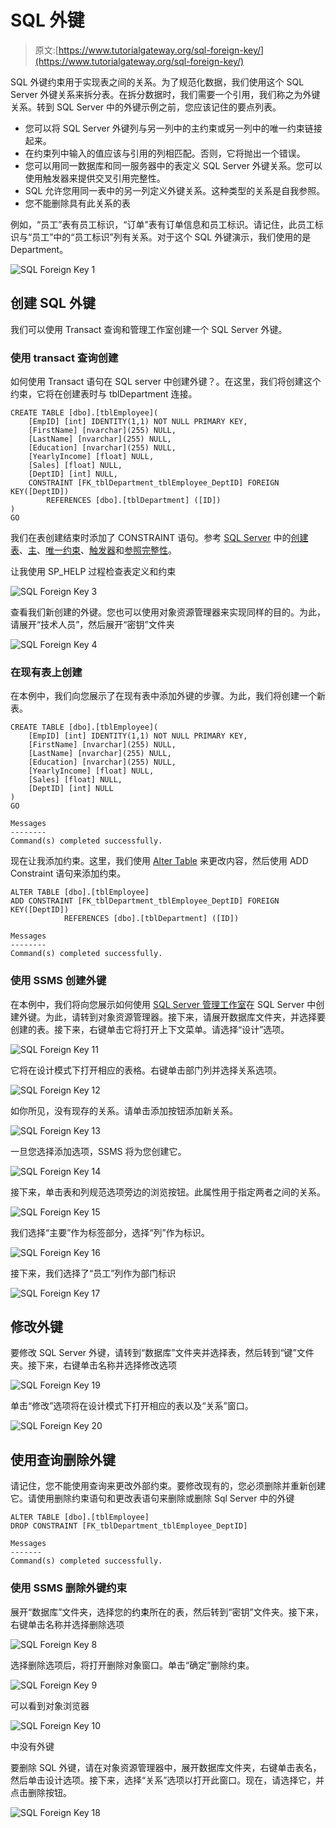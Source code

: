 # SQL 外键

> 原文:[https://www.tutorialgateway.org/sql-foreign-key/](https://www.tutorialgateway.org/sql-foreign-key/)

SQL 外键约束用于实现表之间的关系。为了规范化数据，我们使用这个 SQL Server 外键关系来拆分表。在拆分数据时，我们需要一个引用，我们称之为外键关系。转到 SQL Server 中的外键示例之前，您应该记住的要点列表。

*   您可以将 SQL Server 外键列与另一列中的主约束或另一列中的唯一约束链接起来。
*   在约束列中输入的值应该与引用的列相匹配。否则，它将抛出一个错误。
*   您可以用同一数据库和同一服务器中的表定义 SQL Server 外键关系。您可以使用触发器来提供交叉引用完整性。
*   SQL 允许您用同一表中的另一列定义外键关系。这种类型的关系是自我参照。
*   您不能删除具有此关系的表

例如，“员工”表有员工标识，“订单”表有订单信息和员工标识。请记住，此员工标识与“员工”中的“员工标识”列有关系。对于这个 SQL 外键演示，我们使用的是 Department。

![SQL Foreign Key 1](img/08c520849fa63a310e72eb81e16b350e.png)

## 创建 SQL 外键

我们可以使用 Transact 查询和管理工作室创建一个 SQL Server 外键。

### 使用 transact 查询创建

如何使用 Transact 语句在 SQL server 中创建外键？。在这里，我们将创建这个约束，它将在创建表时与 tblDepartment 连接。

```
CREATE TABLE [dbo].[tblEmployee](
	[EmpID] [int] IDENTITY(1,1) NOT NULL PRIMARY KEY,
	[FirstName] [nvarchar](255) NULL,
	[LastName] [nvarchar](255) NULL,
	[Education] [nvarchar](255) NULL,
	[YearlyIncome] [float] NULL,
	[Sales] [float] NULL,
	[DeptID] [int] NULL,
	CONSTRAINT [FK_tblDepartment_tblEmployee_DeptID] FOREIGN KEY([DeptID])
		REFERENCES [dbo].[tblDepartment] ([ID])
) 
GO
```

我们在表创建结束时添加了 CONSTRAINT 语句。参考 [SQL Server](https://www.tutorialgateway.org/sql/) 中的[创建表](https://www.tutorialgateway.org/sql-create-table/)、[主](https://www.tutorialgateway.org/sql-primary-key/)、[唯一约束](https://www.tutorialgateway.org/sql-unique-constraint/)、[触发器](https://www.tutorialgateway.org/triggers-in-sql-server/)和[参照完整性](https://www.tutorialgateway.org/referential-integrity-in-sql-server/)。

让我使用 SP_HELP 过程检查表定义和约束

![SQL Foreign Key 3](img/75d6f9047e980df6e0b0af53f3362c22.png)

查看我们新创建的外键。您也可以使用对象资源管理器来实现同样的目的。为此，请展开“技术人员”，然后展开“密钥”文件夹

![SQL Foreign Key 4](img/a2e9bffc960f200512cd075ef1102f98.png)

### 在现有表上创建

在本例中，我们向您展示了在现有表中添加外键的步骤。为此，我们将创建一个新表。

```
CREATE TABLE [dbo].[tblEmployee](
	[EmpID] [int] IDENTITY(1,1) NOT NULL PRIMARY KEY,
	[FirstName] [nvarchar](255) NULL,
	[LastName] [nvarchar](255) NULL,
	[Education] [nvarchar](255) NULL,
	[YearlyIncome] [float] NULL,
	[Sales] [float] NULL,
	[DeptID] [int] NULL
) 
GO
```

```
Messages
--------
Command(s) completed successfully.
```

现在让我添加约束。这里，我们使用 [Alter Table](https://www.tutorialgateway.org/sql-alter-table/) 来更改内容，然后使用 ADD Constraint 语句来添加约束。

```
ALTER TABLE [dbo].[tblEmployee]  
ADD CONSTRAINT [FK_tblDepartment_tblEmployee_DeptID] FOREIGN KEY([DeptID])
			REFERENCES [dbo].[tblDepartment] ([ID])
```

```
Messages
--------
Command(s) completed successfully.
```

### 使用 SSMS 创建外键

在本例中，我们将向您展示如何使用 [SQL Server 管理工作室](https://www.tutorialgateway.org/sql-server-management-studio/)在 SQL Server 中创建外键。为此，请转到对象资源管理器。接下来，请展开数据库文件夹，并选择要创建的表。接下来，右键单击它将打开上下文菜单。请选择“设计”选项。

![SQL Foreign Key 11](img/d75998a43acc09a653c218e313b723b8.png)

它将在设计模式下打开相应的表格。右键单击部门列并选择关系选项。

![SQL Foreign Key 12](img/8018cd7e2f154531a7ab4742b37ef779.png)

如你所见，没有现存的关系。请单击添加按钮添加新关系。

![SQL Foreign Key 13](img/fbecffe67430018f06135d7306968c4d.png)

一旦您选择添加选项，SSMS 将为您创建它。

![SQL Foreign Key 14](img/ac6dc123734bbf3e7300dd54bb957dd4.png)

接下来，单击表和列规范选项旁边的浏览按钮。此属性用于指定两者之间的关系。

![SQL Foreign Key 15](img/a8a63b03bf1ceb0503b3f363881353b5.png)

我们选择“主要”作为标签部分，选择“列”作为标识。

![SQL Foreign Key 16](img/606c5702613de1e0d55b1d7dbe1b4fc4.png)

接下来，我们选择了“员工”列作为部门标识

![SQL Foreign Key 17](img/b4bc72f81e68e67f1be62997433845e3.png)

## 修改外键

要修改 SQL Server 外键，请转到“数据库”文件夹并选择表，然后转到“键”文件夹。接下来，右键单击名称并选择修改选项

![SQL Foreign Key 19](img/85b1615efb40dc0e9e6e2d7053907dea.png)

单击“修改”选项将在设计模式下打开相应的表以及“关系”窗口。

![SQL Foreign Key 20](img/119948e64bd3c84a6b00071865f61a98.png)

## 使用查询删除外键

请记住，您不能使用查询来更改外部约束。要修改现有的，您必须删除并重新创建它。请使用删除约束语句和更改表语句来删除或删除 Sql Server 中的外键

```
ALTER TABLE [dbo].[tblEmployee]  
DROP CONSTRAINT [FK_tblDepartment_tblEmployee_DeptID]
```

```
Messages
-------
Command(s) completed successfully.
```

### 使用 SSMS 删除外键约束

展开“数据库”文件夹，选择您的<font color="#000000">约束</font>所在的表，然后转到“密钥”文件夹。接下来，右键单击名称并选择删除选项

![SQL Foreign Key 8](img/bc5a7e0f0ae36b14885446705416d09c.png)

选择删除选项后，将打开删除对象窗口。单击“确定”删除约束。

![SQL Foreign Key 9](img/c04b1fb465dd630b1305bc227d9e173b.png)

可以看到对象浏览器

![SQL Foreign Key 10](img/f51021fcb0cd3c3b5ba75c5842db1af9.png)

中没有外键

要删除 SQL 外键，请在对象资源管理器中，展开数据库文件夹，右键单击表名，然后单击设计选项。接下来，选择“关系”选项以打开此窗口。现在，请选择它，并点击删除按钮。

![SQL Foreign Key 18](img/f3ce4e3e92dbe5cc75d73850f9dde522.png)
